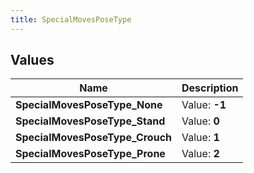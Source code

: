 ```yaml
---
title: SpecialMovesPoseType
---
```


## Values
| Name | Description |
| ---- | ----------- |
| **SpecialMovesPoseType_None** | Value: **-1** |
| **SpecialMovesPoseType_Stand** | Value: **0** |
| **SpecialMovesPoseType_Crouch** | Value: **1** |
| **SpecialMovesPoseType_Prone** | Value: **2** |

